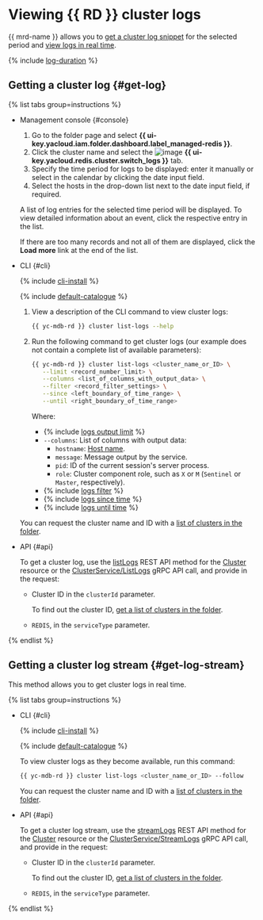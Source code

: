 # Viewing {{ RD }} cluster logs

{{ mrd-name }} allows you to [get a cluster log snippet](#get-log) for the selected period and [view logs in real time](#get-log-stream).

{% include [log-duration](../../_includes/mdb/log-duration.md) %}

## Getting a cluster log {#get-log}

{% list tabs group=instructions %}

- Management console {#console}

   1. Go to the folder page and select **{{ ui-key.yacloud.iam.folder.dashboard.label_managed-redis }}**.
   1. Click the cluster name and select the ![image](../../_assets/console-icons/receipt.svg) **{{ ui-key.yacloud.redis.cluster.switch_logs }}** tab.
   1. Specify the time period for logs to be displayed: enter it manually or select in the calendar by clicking the date input field.
   1. Select the hosts in the drop-down list next to the date input field, if required.

   A list of log entries for the selected time period will be displayed. To view detailed information about an event, click the respective entry in the list.

   If there are too many records and not all of them are displayed, click the **Load more** link at the end of the list.

- CLI {#cli}

   {% include [cli-install](../../_includes/cli-install.md) %}

   {% include [default-catalogue](../../_includes/default-catalogue.md) %}

   1. View a description of the CLI command to view cluster logs:

      ```bash
      {{ yc-mdb-rd }} cluster list-logs --help
      ```

   1. Run the following command to get cluster logs (our example does not contain a complete list of available parameters):

      ```bash
      {{ yc-mdb-rd }} cluster list-logs <cluster_name_or_ID> \
         --limit <record_number_limit> \
         --columns <list_of_columns_with_output_data> \
         --filter <record_filter_settings> \
         --since <left_boundary_of_time_range> \
         --until <right_boundary_of_time_range>
      ```

      Where:

      * {% include [logs output limit](../../_includes/cli/logs/limit.md) %}
      * `--columns`: List of columns with output data:
         * `hostname`: [Host name](hosts.md#list-hosts).
         * `message`: Message output by the service.
         * `pid`: ID of the current session's server process.
         * `role`: Cluster component role, such as `X` or `M` (`Sentinel` or `Master`, respectively).
      * {% include [logs filter](../../_includes/cli/logs/filter.md) %}
      * {% include [logs since time](../../_includes/cli/logs/since.md) %}
      * {% include [logs until time](../../_includes/cli/logs/until.md) %}

   You can request the cluster name and ID with a [list of clusters in the folder](cluster-list.md#list-clusters).

- API {#api}

   To get a cluster log, use the [listLogs](../api-ref/Cluster/listLogs.md) REST API method for the [Cluster](../api-ref/Cluster/index.md) resource or the [ClusterService/ListLogs](../api-ref/grpc/cluster_service.md#ListLogs) gRPC API call, and provide in the request:

   * Cluster ID in the `clusterId` parameter.

      To find out the cluster ID, [get a list of clusters in the folder](cluster-list.md#list-clusters).

   * `REDIS`, in the `serviceType` parameter.

{% endlist %}

## Getting a cluster log stream {#get-log-stream}

This method allows you to get cluster logs in real time.

{% list tabs group=instructions %}

- CLI {#cli}

   {% include [cli-install](../../_includes/cli-install.md) %}

   {% include [default-catalogue](../../_includes/default-catalogue.md) %}

   To view cluster logs as they become available, run this command:

   ```bash
   {{ yc-mdb-rd }} cluster list-logs <cluster_name_or_ID> --follow
   ```

   You can request the cluster name and ID with a [list of clusters in the folder](cluster-list.md#list-clusters).

- API {#api}

   To get a cluster log stream, use the [streamLogs](../api-ref/Cluster/streamLogs.md) REST API method for the [Cluster](../api-ref/Cluster/index.md) resource or the [ClusterService/StreamLogs](../api-ref/grpc/cluster_service.md#StreamLogs) gRPC API call, and provide in the request:

   * Cluster ID in the `clusterId` parameter.

      To find out the cluster ID, [get a list of clusters in the folder](cluster-list.md#list-clusters).

   * `REDIS`, in the `serviceType` parameter.

{% endlist %}

